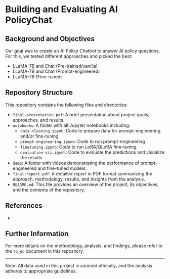 # Building and Evaluating AI PolicyChat 

## Background and Objectives
Our goal was to create an AI Policy Chatbot to answer AI policy questions. For this, we tested different approaches and picked the best: 
- LLaMA-7B and Chat (Pre-trained/vanilla)
- LLaMA-7B and Chat (Prompt-engineered)
- LLaMA-7B (Fine-tuned)

## Repository Structure
This repository contains the following files and directories:

- `final-presentation.pdf`: A brief presentation about project goals, approaches, and results. 
- `notebooks`: A folder with all Jupyter notebooks including:
   - `data-cleaning.ipynb`: Code to prepare data for prompt-engineering and/or fine-tuning 
   - `prompt-engineering.ipynb`: Code to run prompt-engineering 
   - `finetuning.ipynb`: Code to run LoRA/QLoRA fine-tuning
   - `evaluation-viz.ipynb`: Code to evaluate the predictions and visualize the results 
- `demo`: A folder with videos demonstrating the performance of prompt-engineered and fine-tuned models.
- `final-report.pdf`: A detailed report in PDF format summarizing the approach, methodology, results, and insights from the analysis. 
- `README.md`: This file provides an overview of the project, its objectives, and the contents of the repository.

## References
- 

## Further Information
For more details on the methodology, analysis, and findings, please refer to the `to_do` document in this repository.

---
Note: All data used in this project is sourced ethically, and the analysis adheres to appropriate guidelines. 
